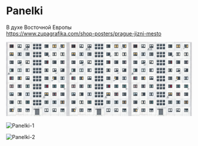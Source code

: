 # Panelki
В духе Восточной Европы  
https://www.zupagrafika.com/shop-posters/prague-jizni-mesto  

![Panelki-2](https://github.com/VikRudkovskaya/Panelki/raw/master/Pictures/Panelki-v3.png)  

![Panelki-1](https://github.com/VikRudkovskaya/Panelki/raw/master/Pictures/Panelki-v1.png)  

![Panelki-2](https://github.com/VikRudkovskaya/Panelki/raw/master/Pictures/Panelki-v2.png)  
